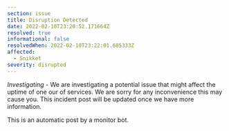 ```yaml
---
section: issue
title: Disruption Detected
date: 2022-02-10T23:20:52.171664Z
resolved: true
informational: false
resolvedWhen: 2022-02-10T23:22:01.685333Z
affected:
  - Snikket
severity: disrupted
---
```

*Investigating* - We are investigating a potential issue that might affect the uptime of one our of services. We are sorry for any inconvenience this may cause you. This incident post will be updated once we have more information.

This is an automatic post by a monitor bot.
        